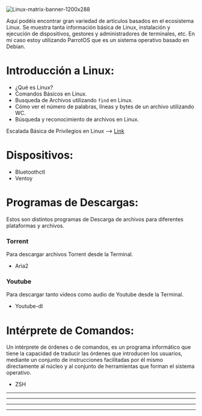 ![Linux-matrix-banner-1200x288](https://user-images.githubusercontent.com/103068924/165993945-1e654b48-64c2-48b6-bd66-8e87763d9b50.jpg)

Aquí podéis encontrar gran variedad de artículos basados en el ecosistema Linux. Se muestra tanta información básica de Linux, instalación y ejecución 
de dispositivos, gestores y administradores de terminales, etc. En mi caso estoy utilizando ParrotOS que es un sistema operativo basado en Debian.

# Introducción a Linux:

* <a href="./Introducción_a_Linux/Introducción_a_Linux.html" style="text-decoration:none">¿Qué es Linux?</a>
* <a href="./Introducción_a_Linux/Comandos_básicos_Linux.html" style="text-decoration:none">Comandos Básicos en Linux.</a>
* <a href="./Introducción_a_Linux/find.html" style="text-decoration:none">Busqueda de Archivos utilizando `find` en Linux.</a>
* <a href="./Introducción_a_Linux/wc.html" style="text-decoration:none">Cómo ver el número de palabras, líneas y bytes de un archivo utilizando WC.</a>
* <a href="../Articulos/BusquedaReporteArchivosLinux.html" style="text-decoration:none">Búsqueda y reconocimiento de archivos en Linux.</a>  

Escalada Básica de Privilegios en Linux --> [Link](https://blog.g0tmi1k.com/2011/08/basic-linux-privilege-escalation/)  

# Dispositivos:

* <a href="./Introducción_a_Linux/Bluetoothctl.html" style="text-decoration:none">Bluetoothctl</a>
* <a href="./Programas_para_Linux/Ventoy.html" style="text-decoration:none">Ventoy</a>

# Programas de Descargas:
Estos son distintos programas de Descarga de archivos para diferentes plataformas y archivos.

### Torrent
Para descargar archivos Torrent desde la Terminal.

* <a href="./Programas_para_Linux/Aria2.html" style="text-decoration:none">Aria2</a>

### Youtube
Para descargar tanto vídeos como audio de Youtube desde la Terminal.

* <a href="./Programas_para_Linux/Youtube-dl.html" style="text-decoration:none">Youtube-dl</a>

# Intérprete de Comandos:  
Un intérprete de órdenes o de comandos, es un programa informático que tiene la capacidad de traducir las órdenes que introducen los usuarios, mediante un conjunto de instrucciones facilitadas por él mismo directamente al núcleo y al conjunto de herramientas que forman el sistema operativo.

* <a href="./ZSH/ZSH.html" style="text-decoration:none">ZSH</a>



---
---
  
    
<html lang="en">
<head>
  
</head>
<body>

<script src="https://utteranc.es/client.js"
    repo="F1r0x/gestion-comentarios"
    issue-term="pathname"
    theme="github-light"
    crossorigin="anonymous"
    async>
</script>
          
    
  </body>
</html>
  
  
---
---

